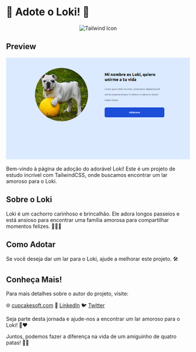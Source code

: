 # 🐾 Adote o Loki! 🐶

<p align="center">
  <img src="https://skillicons.dev/icons?i=tailwind" alt="Tailwind Icon" />
</p>

## Preview

<p align="center">
  <img src="1.png" alt="Dog" />
</p>

Bem-vindo à página de adoção do adorável Loki! Este é um projeto de estudo incrível com TailwindCSS, onde buscamos encontrar um lar amoroso para o Loki.

## Sobre o Loki
Loki é um cachorro carinhoso e brincalhão. Ele adora longos passeios e está ansioso para encontrar uma família amorosa para compartilhar momentos felizes. 🚶‍♂️🏡

## Como Adotar
Se você deseja dar um lar para o Loki, ajude a melhorar este projeto. 🛠️

## Conheça Mais!
Para mais detalhes sobre o autor do projeto, visite:

🌐 [cupcakesoft.com](https://cupcakesoft.com)
🔗 [LinkedIn](https://www.linkedin.com/in/tiago-l-p-bordin-6909481a5/)
🐦 [Twitter](https://twitter.com/SkateDeveloper)

Seja parte desta jornada e ajude-nos a encontrar um lar amoroso para o Loki! 🐾❤️

Juntos, podemos fazer a diferença na vida de um amiguinho de quatro patas! 🌟🐶
